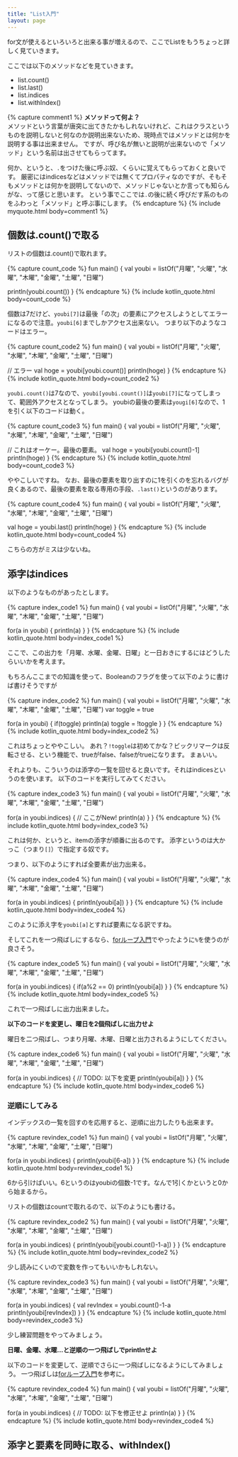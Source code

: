 ```yaml
---
title: "List入門"
layout: page
---
```

for文が使えるといろいろと出来る事が増えるので、ここでListをもうちょっと詳しく見ていきます。

ここでは以下のメソッドなどを見ていきます。

- list.count()
- list.last()
- list.indices
- list.withIndex()

{% capture comment1 %}
**メソッドって何よ？**  
メソッドという言葉が唐突に出てきたかもしれないけれど、これはクラスというものを説明しないと何なのか説明出来ないため、現時点ではメソッドとは何かを説明する事は出来ません。
ですが、呼び名が無いと説明が出来ないので「メソッド」という名前は出させてもらってます。

何か、というと、`.`をつけた後に呼ぶ奴、くらいに覚えてもらっておくと良いです。
厳密にはindicesなどはメソッドでは無くてプロパティなのですが、そもそもメソッドとは何かを説明してないので、メソッドじゃないとか言っても知らんがな、って感じと思います。
という事でここでは`.`の後に続く呼びだす系のものをふわっと「メソッド」と呼ぶ事にします。
{% endcapture %}
{% include myquote.html body=comment1 %}

## 個数は.count()で取る

リストの個数は.count()で取れます。

{% capture count_code %}
fun main() {
  val youbi = listOf("月曜", "火曜", "水曜", "木曜", "金曜", "土曜", "日曜")

  println(youbi.count())
}
{% endcapture %}
{% include kotlin_quote.html body=count_code %}

個数は7だけど、`youbi[7]`は最後「の次」の要素にアクセスしようとしてエラーになるので注意。`youbi[6]`までしかアクセス出来ない。
つまり以下のようなコードはエラー。

{% capture count_code2 %}
fun main() {
  val youbi = listOf("月曜", "火曜", "水曜", "木曜", "金曜", "土曜", "日曜")

  // エラー
  val hoge = youbi[youbi.count()]
  println(hoge)
}
{% endcapture %}
{% include kotlin_quote.html body=count_code2 %}

`youbi.count()`は7なので、`youbi[youbi.count()]`は`youbi[7]`になってしまって、範囲外アクセスとなってしまう。
youbiの最後の要素は`yougi[6]`なので、1を引く以下のコードは動く。

{% capture count_code3 %}
fun main() {
  val youbi = listOf("月曜", "火曜", "水曜", "木曜", "金曜", "土曜", "日曜")

  // これはオーケー。最後の要素。
  val hoge = youbi[youbi.count()-1]
  println(hoge)
}
{% endcapture %}
{% include kotlin_quote.html body=count_code3 %}

ややこしいですね。
なお、最後の要素を取り出すのに1を引くのを忘れるバグが良くあるので、最後の要素を取る専用の手段、`.last()`というのがあります。

{% capture count_code4 %}
fun main() {
  val youbi = listOf("月曜", "火曜", "水曜", "木曜", "金曜", "土曜", "日曜")

  val hoge = youbi.last()
  println(hoge)
}
{% endcapture %}
{% include kotlin_quote.html body=count_code4 %}

こちらの方がミスは少ないね。

## 添字はindices

以下のようなものがあったとします。

{% capture index_code1 %}
fun main() {
  val youbi = listOf("月曜", "火曜", "水曜", "木曜", "金曜", "土曜", "日曜")

  for(a in youbi) {
    println(a)
  }
}
{% endcapture %}
{% include kotlin_quote.html body=index_code1 %}

ここで、この出力を「月曜、水曜、金曜、日曜」と一日おきにするにはどうしたらいいかを考えます。

もちろんここまでの知識を使って、Booleanのフラグを使って以下のように書けば書けそうですが

{% capture index_code2 %}
fun main() {
  val youbi = listOf("月曜", "火曜", "水曜", "木曜", "金曜", "土曜", "日曜")
  var toggle = true

  for(a in youbi) {
    if(toggle)
      println(a)
    toggle = !toggle
  }
}
{% endcapture %}
{% include kotlin_quote.html body=index_code2 %}

これはちょっとややこしい。
あれ？`!toggle`は初めてかな？ビックリマークは反転させる、という機能で、trueがfalse、falseがtrueになります。
まぁいい。

それよりも、こういうのは添字の一覧を回せると良いです。それはindicesというのを使います。
以下のコードを実行してみてください。

{% capture index_code3 %}
fun main() {
  val youbi = listOf("月曜", "火曜", "水曜", "木曜", "金曜", "土曜", "日曜")

  for(a in youbi.indices) { // ここがNew!
    println(a)
  }
}
{% endcapture %}
{% include kotlin_quote.html body=index_code3 %}

これは何か、というと、itemの添字が順番に出るのです。
添字というのは大かっこ（つまり`[]`）で指定する奴です。

つまり、以下のようにすれば全要素が出力出来る。

{% capture index_code4 %}
fun main() {
  val youbi = listOf("月曜", "火曜", "水曜", "木曜", "金曜", "土曜", "日曜")

  for(a in youbi.indices) {
    println(youbi[a])
  }
}
{% endcapture %}
{% include kotlin_quote.html body=index_code4 %}

このように添え字を`youbi[a]`とすれば要素になる訳ですね。

そしてこれを一つ飛ばしにするなら、[forループ入門](for_loop.md)でやったように`%`を使うのが良さそう。

{% capture index_code5 %}
fun main() {
  val youbi = listOf("月曜", "火曜", "水曜", "木曜", "金曜", "土曜", "日曜")

  for(a in youbi.indices) {
    if(a%2 == 0)
      println(youbi[a])
  }
}
{% endcapture %}
{% include kotlin_quote.html body=index_code5 %}

これで一つ飛ばしに出力出来ました。

**以下のコードを変更し、曜日を2個飛ばしに出力せよ**

曜日を二つ飛ばし、つまり月曜、木曜、日曜と出力されるようにしてください。

{% capture index_code6 %}
fun main() {
  val youbi = listOf("月曜", "火曜", "水曜", "木曜", "金曜", "土曜", "日曜")

  for(a in youbi.indices) {
    // TODO: 以下を変更
    println(youbi[a])
  }
}
{% endcapture %}
{% include kotlin_quote.html body=index_code6 %}


### 逆順にしてみる

インデックスの一覧を回すのを応用すると、逆順に出力したりも出来ます。

{% capture revindex_code1 %}
fun main() {
  val youbi = listOf("月曜", "火曜", "水曜", "木曜", "金曜", "土曜", "日曜")

  for(a in youbi.indices) {
    println(youbi[6-a])
  }
}
{% endcapture %}
{% include kotlin_quote.html body=revindex_code1 %}

6から引けばいい。6というのはyoubiの個数-1です。なんで1引くかというと0から始まるから。

リストの個数はcountで取れるので、以下のようにも書ける。

{% capture revindex_code2 %}
fun main() {
  val youbi = listOf("月曜", "火曜", "水曜", "木曜", "金曜", "土曜", "日曜")

  for(a in youbi.indices) {
    println(youbi[youbi.count()-1-a])
  }
}
{% endcapture %}
{% include kotlin_quote.html body=revindex_code2 %}

少し読みにくいので変数を作ってもいいかもしれない。

{% capture revindex_code3 %}
fun main() {
  val youbi = listOf("月曜", "火曜", "水曜", "木曜", "金曜", "土曜", "日曜")

  for(a in youbi.indices) {
    val revIndex = youbi.count()-1-a 
    println(youbi[revIndex])
  }
}
{% endcapture %}
{% include kotlin_quote.html body=revindex_code3 %}

少し練習問題をやってみましょう。

**日曜、金曜、水曜...と逆順の一つ飛ばしでprintlnせよ**

以下のコードを変更して、逆順でさらに一つ飛ばしになるようにしてみましょう。
一つ飛ばしは[forループ入門](for_loop.md)を参考に。

{% capture revindex_code4 %}
fun main() {
  val youbi = listOf("月曜", "火曜", "水曜", "木曜", "金曜", "土曜", "日曜")

  for(a in youbi.indices) {
    // TODO: 以下を修正せよ
    println(a)
  }
}
{% endcapture %}
{% include kotlin_quote.html body=revindex_code4 %}

## 添字と要素を同時に取る、withIndex()

